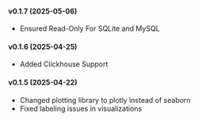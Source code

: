 #### v0.1.7 (2025-05-06)
- Ensured Read-Only For SQLite and MySQL

#### v0.1.6 (2025-04-25)
- Added Clickhouse Support

#### v0.1.5 (2025-04-22)
- Changed plotting library to plotly instead of seaborn
- Fixed labeling issues in visualizations
